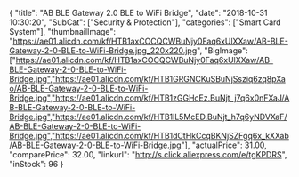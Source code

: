 {
	"title": "AB BLE Gateway 2.0 BLE to WiFi Bridge",
	"date": "2018-10-31 10:30:20",
	"SubCat": ["Security & Protection"],
	"categories": ["Smart Card System"],
	"thumbnailImage": "https://ae01.alicdn.com/kf/HTB1axCOCQCWBuNjy0Faq6xUlXXaw/AB-BLE-Gateway-2-0-BLE-to-WiFi-Bridge.jpg_220x220.jpg",
	"BigImage": ["https://ae01.alicdn.com/kf/HTB1axCOCQCWBuNjy0Faq6xUlXXaw/AB-BLE-Gateway-2-0-BLE-to-WiFi-Bridge.jpg","https://ae01.alicdn.com/kf/HTB1GRGNCKuSBuNjSsziq6zq8pXao/AB-BLE-Gateway-2-0-BLE-to-WiFi-Bridge.jpg","https://ae01.alicdn.com/kf/HTB1zGGHcEz.BuNjt_j7q6x0nFXaJ/AB-BLE-Gateway-2-0-BLE-to-WiFi-Bridge.jpg","https://ae01.alicdn.com/kf/HTB1lL5McED.BuNjt_h7q6yNDVXaF/AB-BLE-Gateway-2-0-BLE-to-WiFi-Bridge.jpg","https://ae01.alicdn.com/kf/HTB1dCtHkCcqBKNjSZFgq6x_kXXab/AB-BLE-Gateway-2-0-BLE-to-WiFi-Bridge.jpg"],
	"actualPrice": 31.00,
	"comparePrice": 32.00,
	"linkurl": "http://s.click.aliexpress.com/e/tgKPDRS",
	"inStock": 96
}
